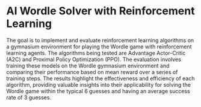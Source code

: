 # AI Wordle Solver with Reinforcement Learning

The goal is to implement and evaluate reinforcement learning algorithms on a gymnasium environment for playing the Wordle game with reinforcement learning agents. The algorithms being tested are Advantage Actor-Critic (A2C) and Proximal Policy Optimization (PPO). The evaluation involves training these models on the Wordle gymnasium environment and comparing their performance based on mean reward over a series of training steps. The results highlight the effectiveness and efficiency of each algorithm, providing valuable insights into their applicability for solving the Wordle game within the typical 6 guesses and having an average success rate of 3 guesses.
